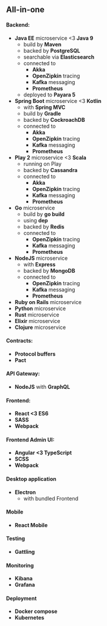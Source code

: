 ## All-in-one

#### Backend:
- **Java EE** microservice <3 **Java 9**
  - build by **Maven**
  - backed by **PostgreSQL**
  - searchable via **Elasticsearch**
  - connected to
    - **Akka**
    - **OpenZipkin** tracing
    - **Kafka** messaging
    - **Prometheus**
  - deployed to **Payara 5**
- **Spring Boot** microservice <3 **Kotlin**
  - with **Spring MVC**
  - build by **Gradle**
  - backed by **CockroachDB**
  - connected to
    - **Akka**
    - **OpenZipkin** tracing
    - **Kafka** messaging
    - **Prometheus**
- **Play 2** microservice <3 **Scala**
  - running on Play
  - backed by **Cassandra**
  - connected to
    - **Akka**
    - **OpenZipkin** tracing
    - **Kafka** messaging
    - **Prometheus**
- **Go** microservice
  - build by **go build**
  - using **dep**
  - backed by **Redis**
  - connected to
    - **OpenZipkin** tracing
    - **Kafka** messaging
    - **Prometheus**
- **NodeJS** microservice
  - with **Express**
  - backed by **MongoDB**
  - connected to
    - **OpenZipkin** tracing
    - **Kafka** messaging
    - **Prometheus**
- **Ruby on Rails** microservice
- **Python** microservice
- **Rust** microservice
- **Elixir** microservice
- **Clojure** microservice

#### Contracts:
- **Protocol buffers**
- **Pact**
    
#### API Gateway:
- **NodeJS** with **GraphQL**

#### Frontend:
- **React <3 ES6**
- **SASS**
- **Webpack**

#### Frontend Admin UI:
- **Angular <3 TypeScript**
- **SCSS**
- **Webpack**

#### Desktop application
- **Electron**
  - with bundled Frontend

#### Mobile
- **React Mobile**

#### Testing
- **Gattling**

#### Monitoring
- **Kibana**
- **Grafana**

#### Deployment
- **Docker compose**
- **Kubernetes**

